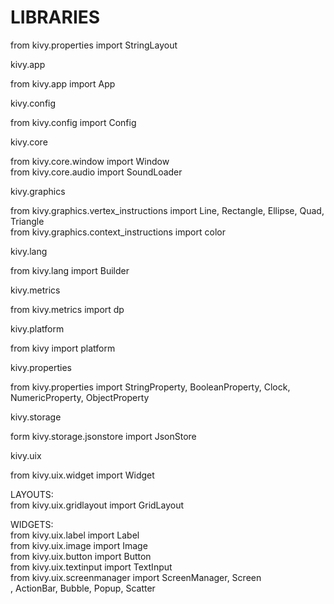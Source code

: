 # LIBRARIES  
  
from kivy.properties import StringLayout  
  
kivy.app  
  
from kivy.app import App  
  
kivy.config  
  
from kivy.config import Config  
  
kivy.core  
  
from kivy.core.window import Window  
from kivy.core.audio import SoundLoader  
  
kivy.graphics  
  
from kivy.graphics.vertex_instructions import Line, Rectangle, Ellipse, Quad, Triangle  
from kivy.graphics.context_instructions import color  
  
kivy.lang  
  
from kivy.lang import Builder  
  
kivy.metrics  
  
from kivy.metrics import dp  
  
kivy.platform  
  
from kivy import platform  
  
kivy.properties  
  
from kivy.properties import StringProperty, BooleanProperty, Clock, NumericProperty, ObjectProperty  
  
kivy.storage  
  
form kivy.storage.jsonstore import JsonStore  
  
kivy.uix  
  
from kivy.uix.widget import Widget  
  
LAYOUTS:  
from kivy.uix.gridlayout import GridLayout  
  
WIDGETS:  
from kivy.uix.label import Label  
from kivy.uix.image import Image  
from kivy.uix.button import Button  
from kivy.uix.textinput import TextInput  
from kivy.uix.screenmanager import ScreenManager, Screen  
, ActionBar, Bubble, Popup, Scatter  













